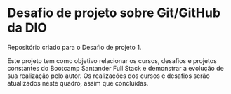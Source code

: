 # Desafio de projeto sobre Git/GitHub da DIO
Repositório criado para o Desafio de projeto 1.

Este projeto tem como objetivo relacionar os cursos, desafios e projetos constantes do Bootcamp Santander Full Stack e demonstrar a evolução de sua realização pelo autor.
Os realizações dos cursos e desafios serão atualizados neste quadro, assim que concluidas.










